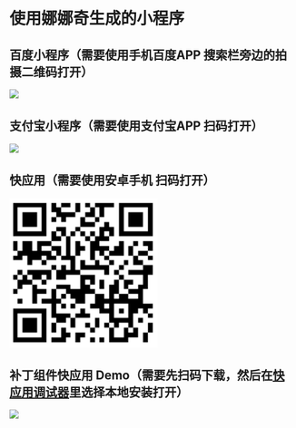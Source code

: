 # 使用娜娜奇生成的小程序

## 百度小程序（需要使用手机百度APP 搜索栏旁边的拍摄二维码打开）

![](logo/qunar_bu_logo.png)

## 支付宝小程序（需要使用支付宝APP 扫码打开）

![](logo/qunar_ali_logo.png)

## 快应用（需要使用安卓手机 扫码打开）

![](logo/qunar_quick_logo.png)

## 补丁组件快应用 Demo（需要先扫码下载，然后在[快应用调试器](https://doc.quickapp.cn/tools/debugging-tools.html)里选择本地安装打开）

![](logo/schnee_ui_logo.png)